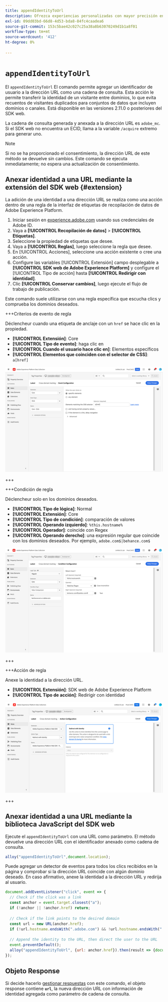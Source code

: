 ```yaml
---
title: appendIdentityToUrl
description: Ofrezca experiencias personalizadas con mayor precisión entre aplicaciones, sitios web y dominios cruzados.
exl-id: 09dd03bd-66d8-4d53-bda8-84fc4caadea6
source-git-commit: 153c5bae42c027c25a38a8b63070249d1b1a8f01
workflow-type: tm+mt
source-wordcount: '412'
ht-degree: 0%

---
```


# `appendIdentityToUrl`

El `appendIdentityToUrl` El comando permite agregar un identificador de usuario a la dirección URL como una cadena de consulta. Esta acción le permite transferir la identidad de un visitante entre dominios, lo que evita recuentos de visitantes duplicados para conjuntos de datos que incluyen dominios o canales. Está disponible en las versiones 2.11.0 o posteriores del SDK web.

La cadena de consulta generada y anexada a la dirección URL es `adobe_mc`. Si el SDK web no encuentra un ECID, llama a la variable `/acquire` extremo para generar uno.

>[!NOTE]
>
>Si no se ha proporcionado el consentimiento, la dirección URL de este método se devuelve sin cambios. Este comando se ejecuta inmediatamente; no espera una actualización de consentimiento.

## Anexar identidad a una URL mediante la extensión del SDK web {#extension}

La adición de una identidad a una dirección URL se realiza como una acción dentro de una regla de la interfaz de etiquetas de recopilación de datos de Adobe Experience Platform.

1. Iniciar sesión en [experience.adobe.com](https://experience.adobe.com) usando sus credenciales de Adobe ID.
1. Vaya a **[!UICONTROL Recopilación de datos]** > **[!UICONTROL Etiquetas]**.
1. Seleccione la propiedad de etiquetas que desee.
1. Vaya a **[!UICONTROL Reglas]**, luego seleccione la regla que desee.
1. En [!UICONTROL Acciones], seleccione una acción existente o cree una acción.
1. Configure las variables [!UICONTROL Extensión] campo desplegable a **[!UICONTROL SDK web de Adobe Experience Platform]** y configure el [!UICONTROL Tipo de acción] hasta **[!UICONTROL Redirigir con identidad]**.
1. Clic **[!UICONTROL Conservar cambios]**, luego ejecute el flujo de trabajo de publicación.

Este comando suele utilizarse con una regla específica que escucha clics y comprueba los dominios deseados.

+++Criterios de evento de regla

Déclencheur cuando una etiqueta de anclaje con un `href` se hace clic en la propiedad.

* **[!UICONTROL Extensión]**: Core
* **[!UICONTROL Tipo de evento]**: haga clic en
* **[!UICONTROL Cuando el usuario hace clic en]**: Elementos específicos
* **[!UICONTROL Elementos que coinciden con el selector de CSS]**: `a[href]`

![Evento de regla](../assets/id-sharing-event-configuration.png)

+++

+++Condición de regla

Déclencheur solo en los dominios deseados.

* **[!UICONTROL Tipo de lógica]**: Normal
* **[!UICONTROL Extensión]**: Core
* **[!UICONTROL Tipo de condición]**: comparación de valores
* **[!UICONTROL Operando izquierdo]**: `%this.hostname%`
* **[!UICONTROL Operador]**: coincide con Regex
* **[!UICONTROL Operando derecho]**: una expresión regular que coincide con los dominios deseados. Por ejemplo, `adobe.com$|behance.com$`

![Condición de regla](../assets/id-sharing-condition-configuration.png)

+++

+++Acción de regla

Anexe la identidad a la dirección URL.

* **[!UICONTROL Extensión]**: SDK web de Adobe Experience Platform
* **[!UICONTROL Tipo de acción]**: Redirigir con identidad

![Acción de regla](../assets/id-sharing-action-configuration.png)

+++

## Anexar identidad a una URL mediante la biblioteca JavaScript del SDK web

Ejecute el `appendIdentityToUrl` con una URL como parámetro. El método devuelve una dirección URL con el identificador anexado como cadena de consulta.

```js
alloy("appendIdentityToUrl",document.location);
```

Puede agregar un detector de eventos para todos los clics recibidos en la página y comprobar si la dirección URL coincide con algún dominio deseado. En caso afirmativo, anexe la identidad a la dirección URL y redirija al usuario.

```js
document.addEventListener("click", event => {
  // Check if the click was a link
  const anchor = event.target.closest("a");
  if (!anchor || !anchor.href) return;

  // Check if the link points to the desired domain
  const url = new URL(anchor.href);
  if (!url.hostname.endsWith(".adobe.com") && !url.hostname.endsWith(".behance.com")) return;

  // Append the identity to the URL, then direct the user to the URL
  event.preventDefault();
  alloy("appendIdentityToUrl", {url: anchor.href}).then(result => {document.location = result.url;});
});
```

## Objeto Response

Si decide hacerlo [gestionar respuestas](command-responses.md) con este comando, el objeto response contiene **`url`**, la nueva dirección URL con información de identidad agregada como parámetro de cadena de consulta.
